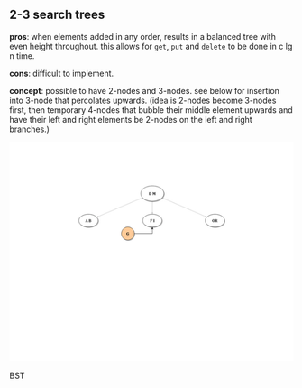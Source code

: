 ## 2-3 search trees 

**pros**: when elements added in any order, results in a balanced tree with even
height throughout. this allows for ``` get ```, ``` put ``` and ``` delete ``` to be done
in c lg n time.

**cons**: difficult to implement.

**concept**: possible to have 2-nodes and 3-nodes. see below for insertion into
3-node that percolates upwards. (idea is 2-nodes become 3-nodes first, then
temporary 4-nodes that bubble their middle element upwards and have their left
and right elements be 2-nodes on the left and right branches.)

![moving up](twothree.gif)

BST
